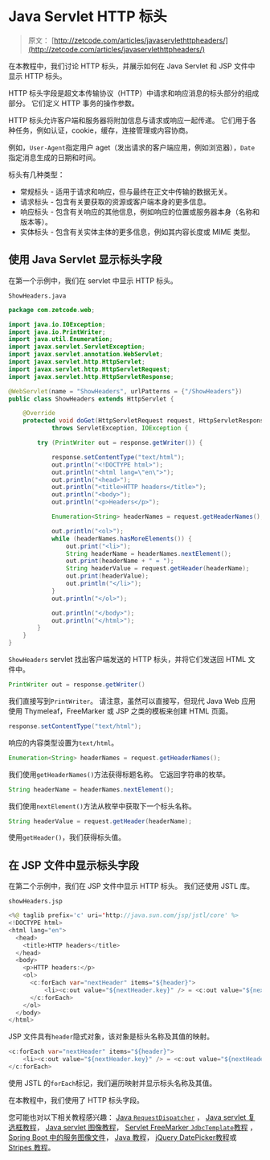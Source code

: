 # Java Servlet HTTP 标头

> 原文： [http://zetcode.com/articles/javaservlethttpheaders/](http://zetcode.com/articles/javaservlethttpheaders/)

在本教程中，我们讨论 HTTP 标头，并展示如何在 Java Servlet 和 JSP 文件中显示 HTTP 标头。

HTTP 标头字段是超文本传输​​协议（HTTP）中请求和响应消息的标头部分的组成部分。 它们定义 HTTP 事务的操作参数。

HTTP 标头允许客户端和服务器将附加信息与请求或响应一起传递。 它们用于各种任务，例如认证，cookie，缓存，连接管理或内容协商。

例如，`User-Agent`指定用户 aget（发出请求的客户端应用，例如浏览器），`Date`指定消息生成的日期和时间。

标头有几种类型：

*   常规标头 - 适用于请求和响应，但与最终在正文中传输的数据无关。
*   请求标头 - 包含有关要获取的资源或客户端本身的更多信息。
*   响应标头 - 包含有关响应的其他信息，例如响应的位置或服务器本身（名称和版本等）。
*   实体标头 - 包含有关实体主体的更多信息，例如其内容长度或 MIME 类型。

## 使用 Java Servlet 显示标头字段

在第一个示例中，我们在 servlet 中显示 HTTP 标头。

`ShowHeaders.java`

```java
package com.zetcode.web;

import java.io.IOException;
import java.io.PrintWriter;
import java.util.Enumeration;
import javax.servlet.ServletException;
import javax.servlet.annotation.WebServlet;
import javax.servlet.http.HttpServlet;
import javax.servlet.http.HttpServletRequest;
import javax.servlet.http.HttpServletResponse;

@WebServlet(name = "ShowHeaders", urlPatterns = {"/ShowHeaders"})
public class ShowHeaders extends HttpServlet {

    @Override
    protected void doGet(HttpServletRequest request, HttpServletResponse response)
            throws ServletException, IOException {

        try (PrintWriter out = response.getWriter()) {

            response.setContentType("text/html");
            out.println("<!DOCTYPE html>");
            out.println("<html lang=\"en\">");
            out.println("<head>");
            out.println("<title>HTTP headers</title>"); 
            out.println("<body>"); 
            out.println("<p>Headers</p>");

            Enumeration<String> headerNames = request.getHeaderNames();

            out.println("<ol>");
            while (headerNames.hasMoreElements()) {
                out.print("<li>");
                String headerName = headerNames.nextElement();
                out.print(headerName + " = ");
                String headerValue = request.getHeader(headerName);
                out.print(headerValue);
                out.println("</li>");
            }
            out.println("</ol>");

            out.println("</body>");
            out.println("</html>");
        }
    }
}

```

`ShowHeaders` servlet 找出客户端发送的 HTTP 标头，并将它们发送回 HTML 文件中。

```java
PrintWriter out = response.getWriter()

```

我们直接写到`PrintWriter`。 请注意，虽然可以直接写，但现代 Java Web 应用使用 Thymeleaf，FreeMarker 或 JSP 之类的模板来创建 HTML 页面。

```java
response.setContentType("text/html");

```

响应的内容类型设置为`text/html`。

```java
Enumeration<String> headerNames = request.getHeaderNames();

```

我们使用`getHeaderNames()`方法获得标题名称。 它返回字符串的枚举。

```java
String headerName = headerNames.nextElement();

```

我们使用`nextElement()`方法从枚举中获取下一个标头名称。

```java
String headerValue = request.getHeader(headerName);

```

使用`getHeader()`，我们获得标头值。

## 在 JSP 文件中显示标头字段

在第二个示例中，我们在 JSP 文件中显示 HTTP 标头。 我们还使用 JSTL 库。

`showHeaders.jsp`

```java
<%@ taglib prefix='c' uri='http://java.sun.com/jsp/jstl/core' %>
<!DOCTYPE html>
<html lang="en">
  <head>
    <title>HTTP headers</title>
  </head>
  <body>
    <p>HTTP headers:</p>
    <ol>
      <c:forEach var="nextHeader" items="${header}">
          <li><c:out value="${nextHeader.key}" /> = <c:out value="${nextHeader.value}" /></li>
      </c:forEach>
    </ol>
  </body>
</html>

```

JSP 文件具有`header`隐式对象，该对象是标头名称及其值的映射。

```java
<c:forEach var="nextHeader" items="${header}">
    <li><c:out value="${nextHeader.key}" /> = <c:out value="${nextHeader.value}" /></li>
</c:forEach>

```

使用 JSTL 的`forEach`标记，我们遍历映射并显示标头名称及其值。

在本教程中，我们使用了 HTTP 标头字段。

您可能也对以下相关教程感兴趣： [Java `RequestDispatcher`](/java/requestdispatcher/) ， [Java servlet 复选框教程](/articles/javaservletcheckbox/)， [Java servlet 图像教程](/articles/javaservletimage/)， [Servlet FreeMarker `JdbcTemplate`教程](/articles/servletfreemarker/) ， [Spring Boot 中的服务图像文件](/articles/springbootserveimage/)， [Java 教程](/lang/java/)， [jQuery DatePicker教程](/articles/jquerydatepicker/)或 [Stripes 教程](/java/stripes/)。